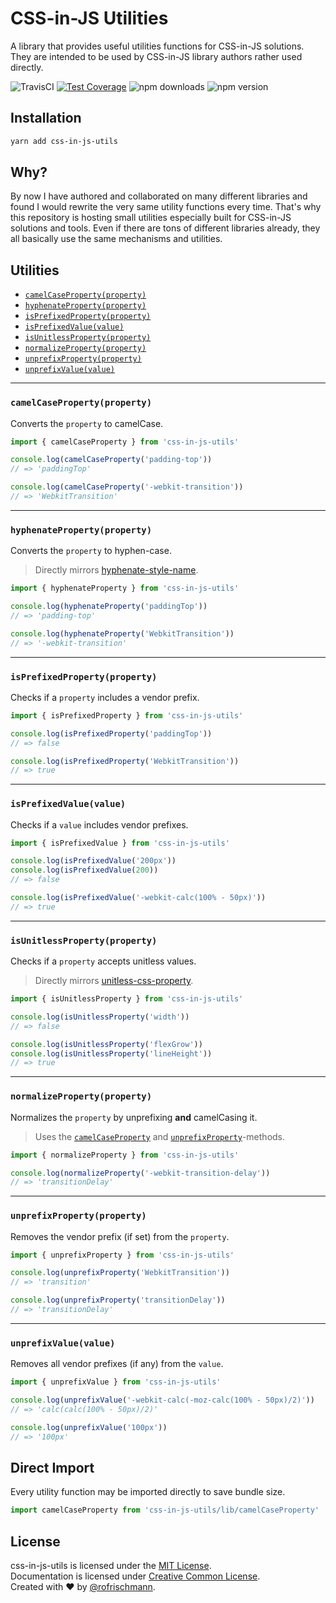 # CSS-in-JS Utilities
A library that provides useful utilities functions for CSS-in-JS solutions.<br>
They are intended to be used by CSS-in-JS library authors rather used directly.
<br>

<img alt="TravisCI" src="https://travis-ci.org/rofrischmann/css-in-js-utils.svg?branch=master">
<a href="https://codeclimate.com/github/rofrischmann/css-in-js-utils/coverage"><img alt="Test Coverage" src="https://codeclimate.com/github/rofrischmann/css-in-js-utils/badges/coverage.svg"></a>
<img alt="npm downloads" src="https://img.shields.io/npm/dm/css-in-js-utils.svg">
<img alt="npm version" src="https://badge.fury.io/js/css-in-js-utils.svg">

## Installation
```sh
yarn add css-in-js-utils
```

## Why?
By now I have authored and collaborated on many different libraries and found I would rewrite the very same utility functions every time. That's why this repository is hosting small utilities especially built for CSS-in-JS solutions and tools. Even if there are tons of different libraries already, they all basically use the same mechanisms and utilities.

## Utilities
* [`camelCaseProperty(property)`](#camelcasepropertyproperty)
* [`hyphenateProperty(property)`](#hyphenatepropertyproperty)
* [`isPrefixedProperty(property)`](#isprefixedpropertyproperty)
* [`isPrefixedValue(value)`](#isprefixedvaluevalue)
* [`isUnitlessProperty(property)`](#isunitlessproperty)
* [`normalizeProperty(property)`](#normalizepropertyproperty)
* [`unprefixProperty(property)`](#unprefixpropertyproperty)
* [`unprefixValue(value)`](#unprefixvaluevalue)

------

### `camelCaseProperty(property)`
Converts the `property` to camelCase.

```javascript
import { camelCaseProperty } from 'css-in-js-utils'

console.log(camelCaseProperty('padding-top'))
// => 'paddingTop'

console.log(camelCaseProperty('-webkit-transition'))
// => 'WebkitTransition'
```

------

### `hyphenateProperty(property)`
Converts the `property` to hyphen-case.
> Directly mirrors [hyphenate-style-name](https://github.com/rexxars/hyphenate-style-name).

```javascript
import { hyphenateProperty } from 'css-in-js-utils'

console.log(hyphenateProperty('paddingTop'))
// => 'padding-top'

console.log(hyphenateProperty('WebkitTransition'))
// => '-webkit-transition'
```

------

### `isPrefixedProperty(property)`
Checks if a `property` includes a vendor prefix.

```javascript
import { isPrefixedProperty } from 'css-in-js-utils'

console.log(isPrefixedProperty('paddingTop'))
// => false

console.log(isPrefixedProperty('WebkitTransition'))
// => true
```

------
### `isPrefixedValue(value)`
Checks if a `value` includes vendor prefixes.

```javascript
import { isPrefixedValue } from 'css-in-js-utils'

console.log(isPrefixedValue('200px'))
console.log(isPrefixedValue(200))
// => false

console.log(isPrefixedValue('-webkit-calc(100% - 50px)'))
// => true
```

------

### `isUnitlessProperty(property)`
Checks if a `property` accepts unitless values.
> Directly mirrors [unitless-css-property](https://github.com/rofrischmann/unitless-css-property).

```javascript
import { isUnitlessProperty } from 'css-in-js-utils'

console.log(isUnitlessProperty('width'))
// => false

console.log(isUnitlessProperty('flexGrow'))
console.log(isUnitlessProperty('lineHeight'))
// => true
```

------

### `normalizeProperty(property)`
Normalizes the `property` by unprefixing **and** camelCasing it.
> Uses the [`camelCaseProperty`](#camelcasepropertyproperty) and [`unprefixProperty`](#unprefixpropertyproperty)-methods.

```javascript
import { normalizeProperty } from 'css-in-js-utils'

console.log(normalizeProperty('-webkit-transition-delay'))
// => 'transitionDelay'
```

------

### `unprefixProperty(property)`
Removes the vendor prefix (if set) from the `property`.

```javascript
import { unprefixProperty } from 'css-in-js-utils'

console.log(unprefixProperty('WebkitTransition'))
// => 'transition'

console.log(unprefixProperty('transitionDelay'))
// => 'transitionDelay'
```

------

### `unprefixValue(value)`
Removes all vendor prefixes (if any) from the `value`.

```javascript
import { unprefixValue } from 'css-in-js-utils'

console.log(unprefixValue('-webkit-calc(-moz-calc(100% - 50px)/2)'))
// => 'calc(calc(100% - 50px)/2)'

console.log(unprefixValue('100px'))
// => '100px'
```

## Direct Import
Every utility function may be imported directly to save bundle size.

```javascript
import camelCaseProperty from 'css-in-js-utils/lib/camelCaseProperty'
```

## License
css-in-js-utils is licensed under the [MIT License](http://opensource.org/licenses/MIT).<br>
Documentation is licensed under [Creative Common License](http://creativecommons.org/licenses/by/4.0/).<br>
Created with ♥ by [@rofrischmann](http://rofrischmann.de).
